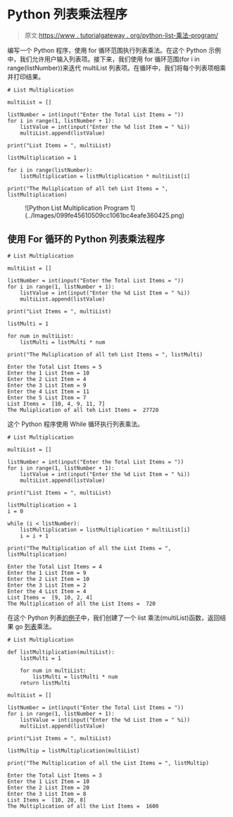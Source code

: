 # Python 列表乘法程序

> 原文:[https://www . tutorialgateway . org/python-list-乘法-program/](https://www.tutorialgateway.org/python-list-multiplication-program/)

编写一个 Python 程序，使用 for 循环范围执行列表乘法。在这个 Python 示例中，我们允许用户输入列表项。接下来，我们使用 for 循环范围(for i in range(listNumber))来迭代 multiList 列表项。在循环中，我们将每个列表项相乘并打印结果。

```
# List Multiplication

multiList = []

listNumber = int(input("Enter the Total List Items = "))
for i in range(1, listNumber + 1):
    listValue = int(input("Enter the %d list Item = " %i))
    multiList.append(listValue)

print("List Items = ", multiList)

listMultiplication = 1

for i in range(listNumber):
    listMultiplication = listMultiplication * multiList[i]

print("The Muliplication of all teh List Items = ", listMultiplication)
```

<figure class="wp-block-image size-large">![Python List Multiplication Program 1](../Images/099fe45610509cc1061bc4eafe360425.png)</figure>

## 使用 For 循环的 Python 列表乘法程序

```
# List Multiplication

multiList = []

listNumber = int(input("Enter the Total List Items = "))
for i in range(1, listNumber + 1):
    listValue = int(input("Enter the %d List Item = " %i))
    multiList.append(listValue)

print("List Items = ", multiList)

listMulti = 1

for num in multiList:
    listMulti = listMulti * num

print("The Muliplication of all teh List Items = ", listMulti)
```

```
Enter the Total List Items = 5
Enter the 1 List Item = 10
Enter the 2 List Item = 4
Enter the 3 List Item = 9
Enter the 4 List Item = 11
Enter the 5 List Item = 7
List Items =  [10, 4, 9, 11, 7]
The Muliplication of all teh List Items =  27720
```

这个 Python 程序使用 While 循环执行列表乘法。

```
# List Multiplication

multiList = []

listNumber = int(input("Enter the Total List Items = "))
for i in range(1, listNumber + 1):
    listValue = int(input("Enter the %d List Item = " %i))
    multiList.append(listValue)

print("List Items = ", multiList)

listMultiplication = 1
i = 0

while (i < listNumber):
    listMultiplication = listMultiplication * multiList[i]
    i = i + 1

print("The Multiplication of all the List Items = ", listMultiplication)
```

```
Enter the Total List Items = 4
Enter the 1 List Item = 9
Enter the 2 List Item = 10
Enter the 3 List Item = 2
Enter the 4 List Item = 4
List Items =  [9, 10, 2, 4]
The Multiplication of all the List Items =  720
```

在这个 Python 列表[的例子](https://www.tutorialgateway.org/python-programming-examples/)中，我们创建了一个 list 乘法(multiList)函数，返回结果 go [列表](https://www.tutorialgateway.org/python-list/)乘法。

```
# List Multiplication

def listMultiplication(multiList):
    listMulti = 1

    for num in multiList:
        listMulti = listMulti * num
    return listMulti

multiList = []

listNumber = int(input("Enter the Total List Items = "))
for i in range(1, listNumber + 1):
    listValue = int(input("Enter the %d List Item = " %i))
    multiList.append(listValue)

print("List Items = ", multiList)

listMultip = listMultiplication(multiList)

print("The Multiplication of all the List Items = ", listMultip)
```

```
Enter the Total List Items = 3
Enter the 1 List Item = 10
Enter the 2 List Item = 20
Enter the 3 List Item = 8
List Items =  [10, 20, 8]
The Multiplication of all the List Items =  1600
```